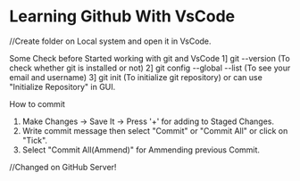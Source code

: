 # Learning Github With VsCode

//Create folder on Local system and open it in VsCode.

Some Check before Started working with git and VsCode
1] git --version    (To check whether git is installed or not)
2] git config --global --list   (To see your email and username)
3] git init (To initialize git repository) or can use "Initialize Repository" in GUI.

How to commit
1. Make Changes -> Save It -> Press '+' for adding to Staged Changes.
2. Write commit message then select "Commit" or "Commit All" or click on "Tick".
3. Select "Commit All(Ammend)" for Ammending previous Commit.

//Changed on GitHub Server!



